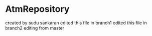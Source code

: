 # AtmRepository
created by sudu sankaran
edited this file in branch1
edited this file in branch2
editing from master
